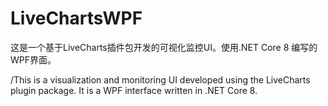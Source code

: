 # LiveChartsWPF
这是一个基于LiveCharts插件包开发的可视化监控UI。使用.NET Core 8 编写的WPF界面。


/This is a visualization and monitoring UI developed using the LiveCharts plugin package. It is a WPF interface written in .NET Core 8.
